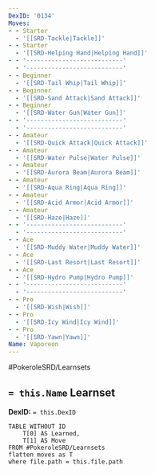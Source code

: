 ```yaml
---
DexID: '0134'
Moves:
- - Starter
  - '[[SRD-Tackle|Tackle]]'
- - Starter
  - '[[SRD-Helping Hand|Helping Hand]]'
- - '---------------------------'
  - '---------------------------'
- - Beginner
  - '[[SRD-Tail Whip|Tail Whip]]'
- - Beginner
  - '[[SRD-Sand Attack|Sand Attack]]'
- - Beginner
  - '[[SRD-Water Gun|Water Gun]]'
- - '---------------------------'
  - '---------------------------'
- - Amateur
  - '[[SRD-Quick Attack|Quick Attack]]'
- - Amateur
  - '[[SRD-Water Pulse|Water Pulse]]'
- - Amateur
  - '[[SRD-Aurora Beam|Aurora Beam]]'
- - Amateur
  - '[[SRD-Aqua Ring|Aqua Ring]]'
- - Amateur
  - '[[SRD-Acid Armor|Acid Armor]]'
- - Amateur
  - '[[SRD-Haze|Haze]]'
- - '---------------------------'
  - '---------------------------'
- - Ace
  - '[[SRD-Muddy Water|Muddy Water]]'
- - Ace
  - '[[SRD-Last Resort|Last Resort]]'
- - Ace
  - '[[SRD-Hydro Pump|Hydro Pump]]'
- - '---------------------------'
  - '---------------------------'
- - Pro
  - '[[SRD-Wish|Wish]]'
- - Pro
  - '[[SRD-Icy Wind|Icy Wind]]'
- - Pro
  - '[[SRD-Yawn|Yawn]]'
Name: Vaporeon
---
```


#PokeroleSRD/Learnsets

## `= this.Name` Learnset

**DexID:** `= this.DexID`

```dataview
TABLE WITHOUT ID
    T[0] AS Learned,
    T[1] AS Move
FROM #PokeroleSRD/Learnsets
flatten moves as T
where file.path = this.file.path
```
